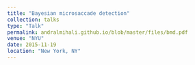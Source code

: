 ```yaml
---
title: "Bayesian microsaccade detection"
collection: talks
type: "Talk"
permalink: andralmihali.github.io/blob/master/files/bmd.pdf
venue: "NYU"
date: 2015-11-19
location: "New York, NY"
---
```





